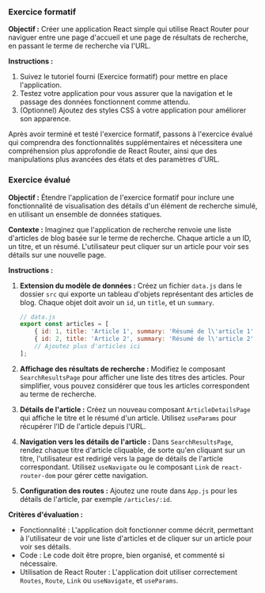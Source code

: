 ### Exercice formatif

**Objectif :** Créer une application React simple qui utilise React Router pour naviguer entre une page d'accueil et une page de résultats de recherche, en passant le terme de recherche via l'URL.

**Instructions :**

1. Suivez le tutoriel fourni (Exercice formatif) pour mettre en place l'application.
2. Testez votre application pour vous assurer que la navigation et le passage des données fonctionnent comme attendu.
3. (Optionnel) Ajoutez des styles CSS à votre application pour améliorer son apparence.

Après avoir terminé et testé l'exercice formatif, passons à l'exercice évalué qui comprendra des fonctionnalités supplémentaires et nécessitera une compréhension plus approfondie de React Router, ainsi que des manipulations plus avancées des états et des paramètres d'URL.

### Exercice évalué

**Objectif :** Étendre l'application de l'exercice formatif pour inclure une fonctionnalité de visualisation des détails d'un élément de recherche simulé, en utilisant un ensemble de données statiques.

**Contexte :** Imaginez que l'application de recherche renvoie une liste d'articles de blog basée sur le terme de recherche. Chaque article a un ID, un titre, et un résumé. L'utilisateur peut cliquer sur un article pour voir ses détails sur une nouvelle page.

**Instructions :**

1. **Extension du modèle de données :** Créez un fichier `data.js` dans le dossier `src` qui exporte un tableau d'objets représentant des articles de blog. Chaque objet doit avoir un `id`, un `title`, et un `summary`.

    ```js
    // data.js
    export const articles = [
        { id: 1, title: 'Article 1', summary: 'Résumé de l\'article 1' },
        { id: 2, title: 'Article 2', summary: 'Résumé de l\'article 2' },
        // Ajoutez plus d'articles ici
    ];
    ```

2. **Affichage des résultats de recherche :** Modifiez le composant `SearchResultsPage` pour afficher une liste des titres des articles. Pour simplifier, vous pouvez considérer que tous les articles correspondent au terme de recherche.

3. **Détails de l'article :** Créez un nouveau composant `ArticleDetailsPage` qui affiche le titre et le résumé d'un article. Utilisez `useParams` pour récupérer l'ID de l'article depuis l'URL.

4. **Navigation vers les détails de l'article :** Dans `SearchResultsPage`, rendez chaque titre d'article cliquable, de sorte qu'en cliquant sur un titre, l'utilisateur est redirigé vers la page de détails de l'article correspondant. Utilisez `useNavigate` ou le composant `Link` de `react-router-dom` pour gérer cette navigation.

5. **Configuration des routes :** Ajoutez une route dans `App.js` pour les détails de l'article, par exemple `/articles/:id`.

**Critères d'évaluation :**

- Fonctionnalité : L'application doit fonctionner comme décrit, permettant à l'utilisateur de voir une liste d'articles et de cliquer sur un article pour voir ses détails.
- Code : Le code doit être propre, bien organisé, et commenté si nécessaire.
- Utilisation de React Router : L'application doit utiliser correctement `Routes`, `Route`, `Link` ou `useNavigate`, et `useParams`.
